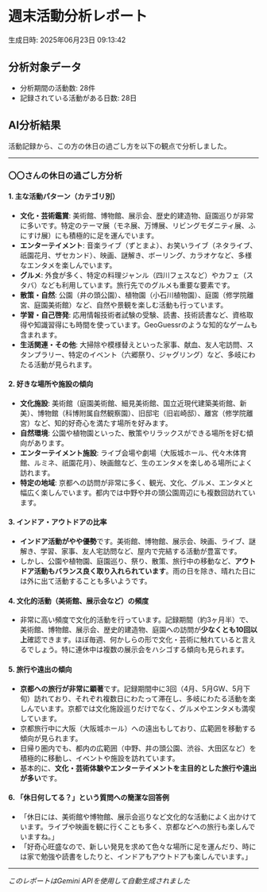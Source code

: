 # 週末活動分析レポート

生成日時: 2025年06月23日 09:13:42

## 分析対象データ
- 分析期間の活動数: 28件
- 記録されている活動がある日数: 28日

## AI分析結果

活動記録から、この方の休日の過ごし方を以下の観点で分析しました。

---

### 〇〇さんの休日の過ごし方分析

#### 1. 主な活動パターン（カテゴリ別）

*   **文化・芸術鑑賞**: 美術館、博物館、展示会、歴史的建造物、庭園巡りが非常に多いです。特定のテーマ展（モネ展、万博展、リビングモダニティ展、ふにすけ展）にも積極的に足を運んでいます。
*   **エンターテイメント**: 音楽ライブ（ずとまよ）、お笑いライブ（ネタライブ、祇園花月、ザセカンド）、映画、謎解き、ボーリング、カラオケなど、多様なエンタメを楽しんでいます。
*   **グルメ**: 外食が多く、特定の料理ジャンル（四川フェスなど）やカフェ（スタバ）なども利用しています。旅行先でのグルメも重要な要素です。
*   **散策・自然**: 公園（井の頭公園）、植物園（小石川植物園）、庭園（修学院離宮、庭園美術館）など、自然や景観を楽しむ活動も行っています。
*   **学習・自己啓発**: 応用情報技術者試験の受験、読書、技術読書など、資格取得や知識習得にも時間を使っています。GeoGuessrのような知的なゲームも含まれます。
*   **生活関連・その他**: 大掃除や模様替えといった家事、献血、友人宅訪問、スタンプラリー、特定のイベント（六郷祭り、ジャグリング）など、多岐にわたる活動が見られます。

#### 2. 好きな場所や施設の傾向

*   **文化施設**: 美術館（庭園美術館、細見美術館、国立近現代建築美術館、新美）、博物館（科博附属自然観察園）、旧邸宅（旧岩崎邸）、離宮（修学院離宮）など、知的好奇心を満たす場所を好みます。
*   **自然環境**: 公園や植物園といった、散策やリラックスができる場所を好む傾向があります。
*   **エンターテイメント施設**: ライブ会場や劇場（大阪城ホール、代々木体育館、ルミネ、祇園花月）、映画館など、生のエンタメを楽しめる場所によく訪れます。
*   **特定の地域**: 京都への訪問が非常に多く、観光、文化、グルメ、エンタメと幅広く楽しんでいます。都内では中野や井の頭公園周辺にも複数回訪れています。

#### 3. インドア・アウトドアの比率

*   **インドア活動がやや優勢**です。美術館、博物館、展示会、映画、ライブ、謎解き、学習、家事、友人宅訪問など、屋内で完結する活動が豊富です。
*   しかし、公園や植物園、庭園巡り、祭り、散策、旅行中の移動など、**アウトドア活動もバランス良く取り入れられています**。雨の日を除き、晴れた日には外に出て活動することも多いようです。

#### 4. 文化的活動（美術館、展示会など）の頻度

*   非常に高い頻度で文化的活動を行っています。記録期間（約3ヶ月半）で、美術館、博物館、展示会、歴史的建造物、庭園への訪問が**少なくとも10回以上**確認できます。ほぼ毎週、何かしらの形で文化・芸術に触れていると言えるでしょう。特に連休中は複数の展示会をハシゴする傾向も見られます。

#### 5. 旅行や遠出の傾向

*   **京都への旅行が非常に顕著**です。記録期間中に3回（4月、5月GW、5月下旬）訪れており、それぞれ複数日にわたって滞在し、多岐にわたる活動を楽しんでいます。京都では文化施設巡りだけでなく、グルメやエンタメも満喫しています。
*   京都旅行中に大阪（大阪城ホール）への遠出もしており、広範囲を移動する傾向が見られます。
*   日帰り圏内でも、都内の広範囲（中野、井の頭公園、渋谷、大田区など）を積極的に移動し、イベントや施設を訪れています。
*   基本的に、**文化・芸術体験やエンターテイメントを主目的とした旅行や遠出が多い**です。

#### 6. 「休日何してる？」という質問への簡潔な回答例

*   「休日には、美術館や博物館、展示会巡りなど文化的な活動によく出かけています。ライブや映画を観に行くことも多く、京都などへの旅行も楽しんでいますね。」
*   「好奇心旺盛なので、新しい発見を求めて色々な場所に足を運んだり、時には家で勉強や読書をしたりと、インドアもアウトドアも楽しんでいます。」

---
*このレポートはGemini APIを使用して自動生成されました*
